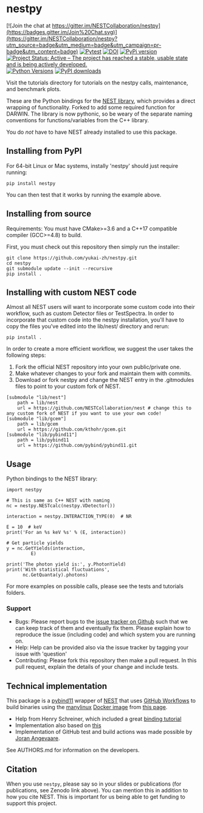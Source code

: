 # nestpy

[![Join the chat at https://gitter.im/NESTCollaboration/nestpy](https://badges.gitter.im/Join%20Chat.svg)](https://gitter.im/NESTCollaboration/nestpy?utm_source=badge&utm_medium=badge&utm_campaign=pr-badge&utm_content=badge)
[![Pytest](https://github.com/NESTCollaboration/nestpy/actions/workflows/test_package.yml/badge.svg?branch=master)](https://github.com/NESTCollaboration/nestpy/actions/workflows/test_package.yml)
[![DOI](https://zenodo.org/badge/DOI/10.5281/zenodo.1345595.svg)](https://doi.org/10.5281/zenodo.1345595)
[![PyPi version](https://pypip.in/v/nestpy/badge.png)](https://pypi.org/project/nestpy/)
[![Project Status: Active – The project has reached a stable, usable state and is being actively developed.](https://www.repostatus.org/badges/latest/active.svg)](https://www.repostatus.org/#active)
[![Python Versions](https://img.shields.io/pypi/pyversions/nestpy.svg)](https://pypi.python.org/pypi/nestpy)
[![PyPI downloads](https://img.shields.io/pypi/dm/nestpy.svg)](https://pypistats.org/packages/nestpy)

Visit the tutorials directory for tutorials on the nestpy calls, maintenance, and benchmark plots. 

These are the Python bindings for the [NEST library](https://github.com/NESTCollaboration/nest), which provides a direct wrapping of functionality. Forked to add some required function for DARWIN. The library is now pythonic, so be weary of the separate naming conventions for functions/variables from the C++ library.

You do *not* have to have NEST already installed to use this package.

## Installing from PyPI

For 64-bit Linux or Mac systems, instally 'nestpy' should just require running:

```
pip install nestpy
```

You can then test that it works by running the example above.

## Installing from source

Requirements: You must have CMake>=3.6 and a C++17 compatible compiler (GCC>=4.8) to build.

First, you must check out this repository then simply run the installer:

```
git clone https://github.com/yukai-zh/nestpy.git
cd nestpy
git submodule update --init --recursive
pip install .
```

## Installing with custom NEST code

Almost all NEST users will want to incorporate some custom code into their workflow, such as custom Detector files or TestSpectra.  In order to incorporate that custom code into the nestpy installation, you'll have to copy the files you've edited into the lib/nest/ directory and rerun:
```
pip install .
```

In order to create a more efficient workflow, we suggest the user takes the following steps:

  1. Fork the official NEST repository into your own public/private one.
  2. Make whatever changes to your fork and maintain them with commits.
  3. Download or fork nestpy and change the NEST entry in the .gitmodules files to point to your custom fork of NEST.

```
[submodule "lib/nest"]
	path = lib/nest
	url = https://github.com/NESTCollaboration/nest # change this to any custom fork of NEST if you want to use your own code!
[submodule "lib/gcem"]
	path = lib/gcem
	url = https://github.com/kthohr/gcem.git
[submodule "lib/pybind11"]
	path = lib/pybind11
	url = https://github.com/pybind/pybind11.git
```

## Usage

Python bindings to the NEST library:

```
import nestpy

# This is same as C++ NEST with naming
nc = nestpy.NESTcalc(nestpy.VDetector())

interaction = nestpy.INTERACTION_TYPE(0)  # NR

E = 10  # keV
print('For an %s keV %s' % (E, interaction))

# Get particle yields
y = nc.GetYields(interaction,
		 E)

print('The photon yield is:', y.PhotonYield)
print('With statistical fluctuations',
      nc.GetQuanta(y).photons)
```

For more examples on possible calls, please see the tests and tutorials folders.

### Support

* Bugs: Please report bugs to the [issue tracker on Github](https://github.com/NESTCollaboration/nestpy/issues) such that we can keep track of them and eventually fix them.  Please explain how to reproduce the issue (including code) and which system you are running on.
* Help: Help can be provided also via the issue tracker by tagging your issue with 'question'
* Contributing:  Please fork this repository then make a pull request.  In this pull request, explain the details of your change and include tests.

## Technical implementation

This package is a [pybind11](https://pybind11.readthedocs.io/en/stable/intro.html) wrapper of [NEST](https://github.com/NESTCollaboration/nest) that uses [GitHub Workflows](https://docs.github.com/en/actions/using-workflows) to build binaries using the [manylinux](https://github.com/pypa/python-manylinux-demo) [Docker image](https://www.docker.com) from [this page](https://github.com/RalfG/python-wheels-manylinux-build).

* Help from Henry Schreiner, which included a great [binding tutorial](https://indico.cern.ch/event/694818/contributions/2985778/attachments/1682465/2703470/PyHEPTalk.pdf)
* Implementation also based on [this](http://www.benjack.io/2018/02/02/python-cpp-revisited.html)
* Implementation of GitHub test and build actions was made possible by [Joran Angevaare](https://github.com/joranangevaare).

See AUTHORS.md for information on the developers.

## Citation

When you use `nestpy`, please say so in your slides or publications (for publications, see Zenodo link above).  You can mention this in addition to how you cite NEST.  This is important for us being able to get funding to support this project.
